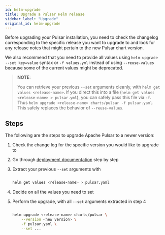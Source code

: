 ```yaml
---
id: helm-upgrade
title: Upgrade a Pulsar Helm release
sidebar_label: "Upgrade"
original_id: helm-upgrade
---
```


Before upgrading your Pulsar installation, you need to check the changelog corresponding to the specific release you want to upgrade
to and look for any release notes that might pertain to the new Pulsar chart version.

We also recommend that you need to provide all values using `helm upgrade --set key=value` syntax or `-f values.yml` instead of using `--reuse-values` because some of the current values might be deprecated.

> **NOTE**:
>
> You can retrieve your previous `--set` arguments cleanly, with `helm get values <release-name>`. If you direct this into a file (`helm get values <release-name> > pulsar.yml`), you can safely
pass this file via `-f`. Thus `helm upgrade <release-name> charts/pulsar -f pulsar.yaml`. This safely replaces the behavior of `--reuse-values`.

## Steps

The following are the steps to upgrade Apache Pulsar to a newer version:

1. Check the change log for the specific version you would like to upgrade to
2. Go through [deployment documentation](helm-deploy.md) step by step
3. Extract your previous `--set` arguments with

   ```bash
   
   helm get values <release-name> > pulsar.yaml
   
   ```

4. Decide on all the values you need to set
5. Perform the upgrade, with all `--set` arguments extracted in step 4

   ```bash
   
   helm upgrade <release-name> charts/pulsar \
       --version <new version> \
       -f pulsar.yaml \
       --set ...
   
   ```

